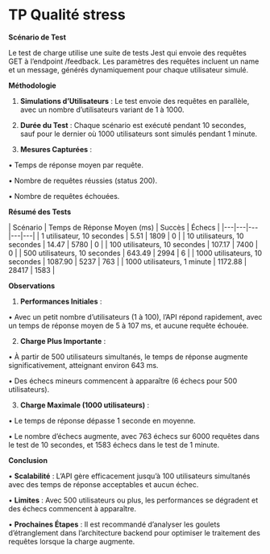 
# TP Qualité stress

**Scénario de Test**

Le test de charge utilise une suite de tests Jest qui envoie des requêtes GET à l’endpoint /feedback. Les paramètres des requêtes incluent un name et un message, générés dynamiquement pour chaque utilisateur simulé.

**Méthodologie**

1.  **Simulations d’Utilisateurs** : Le test envoie des requêtes en parallèle, avec un nombre d’utilisateurs variant de 1 à 1000.

2.  **Durée du Test** : Chaque scénario est exécuté pendant 10 secondes, sauf pour le dernier où 1000 utilisateurs sont simulés pendant 1 minute.

3.  **Mesures Capturées** :

•  Temps de réponse moyen par requête.

•  Nombre de requêtes réussies (status 200).

•  Nombre de requêtes échouées.


**Résumé des Tests**

|  Scénario |  Temps de Réponse Moyen (ms) | Succès  |  Échecs |
|---|---|---|---|---|
| 1 utilisateur, 10 secondes   | 5.51   |  1809 |  0 |
|  10 utilisateurs, 10 secondes |  14.47 | 5780  | 0  |
|  100 utilisateurs, 10 secondes  | 107.17  | 7400  |  0 |
| 500 utilisateurs, 10 secondes | 643.49 | 2994 | 6  |
| 1000 utilisateurs, 10 secondes  | 1087.90  | 5237 | 763  |
| 1000 utilisateurs, 1 minute | 1172.88  | 28417  | 1583 |

**Observations**

1.  **Performances Initiales** :

•  Avec un petit nombre d’utilisateurs (1 à 100), l’API répond rapidement, avec un temps de réponse moyen de 5 à 107 ms, et aucune requête échouée.

2.  **Charge Plus Importante** :

•  À partir de 500 utilisateurs simultanés, le temps de réponse augmente significativement, atteignant environ 643 ms.

•  Des échecs mineurs commencent à apparaître (6 échecs pour 500 utilisateurs).

3.  **Charge Maximale (1000 utilisateurs)** :

•  Le temps de réponse dépasse 1 seconde en moyenne.

•  Le nombre d’échecs augmente, avec 763 échecs sur 6000 requêtes dans le test de 10 secondes, et 1583 échecs dans le test de 1 minute.



**Conclusion**

•  **Scalabilité** : L’API gère efficacement jusqu’à 100 utilisateurs simultanés avec des temps de réponse acceptables et aucun échec.

•  **Limites** : Avec 500 utilisateurs ou plus, les performances se dégradent et des échecs commencent à apparaître.

•  **Prochaines Étapes** : Il est recommandé d’analyser les goulets d’étranglement dans l’architecture backend pour optimiser le traitement des requêtes lorsque la charge augmente.
